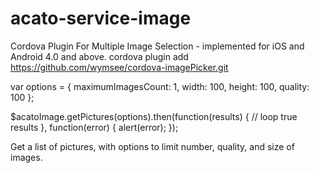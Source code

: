 # acato-service-image

Cordova Plugin For Multiple Image Selection - implemented for iOS and Android 4.0 and above.
cordova plugin add https://github.com/wymsee/cordova-imagePicker.git

var options = {
    maximumImagesCount: 1,
    width: 100,
    height: 100,
    quality: 100
};

$acatoImage.getPictures(options).then(function(results) {
    // loop true results
}, function(error) {
    alert(error);
});

Get a list of pictures, with options to limit number, quality, and size of images.
